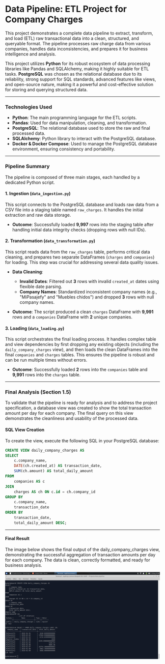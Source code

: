 # Data Pipeline: ETL Project for Company Charges

This project demonstrates a complete data pipeline to extract, transform, and load (ETL) raw transactional data into a clean, structured, and queryable format. The pipeline processes raw charge data from various companies, handles data inconsistencies, and prepares it for business intelligence and analysis.

This project utilizes **Python** for its robust ecosystem of data processing libraries like Pandas and SQLAlchemy, making it highly suitable for ETL tasks. **PostgreSQL** was chosen as the relational database due to its reliability, strong support for SQL standards, advanced features like views, and open-source nature, making it a powerful and cost-effective solution for storing and querying structured data.

---

### Technologies Used

* **Python**: The main programming language for the ETL scripts.
* **Pandas**: Used for data manipulation, cleaning, and transformation.
* **PostgreSQL**: The relational database used to store the raw and final processed data.
* **SQLAlchemy**: Python library to interact with the PostgreSQL database.
* **Docker & Docker Compose**: Used to manage the PostgreSQL database environment, ensuring consistency and portability.

---

### Pipeline Summary

The pipeline is composed of three main stages, each handled by a dedicated Python script.

#### 1. Ingestion (`data_ingestion.py`)

This script connects to the PostgreSQL database and loads raw data from a CSV file into a staging table named `raw_charges`. It handles the initial extraction and raw data storage.

* **Outcome**: Successfully loaded **9,997** rows into the staging table after handling initial data integrity checks (dropping rows with null IDs).

#### 2. Transformation (`data_transformation.py`)

This script reads data from the `raw_charges` table, performs critical data cleaning, and prepares two separate DataFrames (`charges` and `companies`) for loading. This step was crucial for addressing several data quality issues.

* **Data Cleaning**:
    * **Invalid Dates**: Filtered out **3** rows with invalid `created_at` dates using flexible date parsing.
    * **Company Names**: Standardized inconsistent company names (e.g., "MiPasajefy" and "Muebles chidos") and dropped **3** rows with null company names.

* **Outcome**: The script produced a clean `charges` DataFrame with **9,991** rows and a `companies` DataFrame with **2** unique companies.

#### 3. Loading (`data_loading.py`)

This script orchestrates the final loading process. It handles complex table and view dependencies by first dropping any existing objects (including the `daily_company_charges` view), and then loads the clean DataFrames into the final `companies` and `charges` tables. This ensures the pipeline is robust and can be run multiple times without errors.

* **Outcome**: Successfully loaded **2** rows into the `companies` table and **9,991** rows into the `charges` table.

---

### Final Analysis (Section 1.5)

To validate that the pipeline is ready for analysis and to address the project specification, a database view was created to show the total transaction amount per day for each company. The final query on this view demonstrates the cleanliness and usability of the processed data.

#### SQL View Creation

To create the view, execute the following SQL in your PostgreSQL database:

````sql
CREATE VIEW daily_company_charges AS
SELECT
    c.company_name,
    DATE(ch.created_at) AS transaction_date,
    SUM(ch.amount) AS total_daily_amount
FROM
    companies AS c
JOIN
    charges AS ch ON c.id = ch.company_id
GROUP BY
    c.company_name,
    transaction_date
ORDER BY
    transaction_date,
    total_daily_amount DESC;

````
---
#### Final Result
The image below shows the final output of the daily_company_charges view, demonstrating the successful aggregation of transaction amounts per day for each company. The data is clean, correctly formatted, and ready for business analysis.

![Final SQL View](images/section_1dot5.png)
